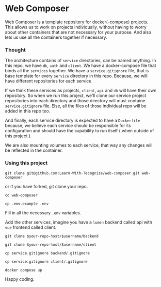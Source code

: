# Web Composer

Web Composer is a template repository for docker(-compose) projects. This allows us to work on projects individually, without having to worry about other containers that are not necessary
for your purpose. And also lets us use all the containers together if necessary.

### Thought

The architecture contains of `service` directories, can be named anything. In this repo, we have `db`, `auth` and `client`. 
We have a docker-compose file that binds all the `services` together. 
We have a `service.gitignore` file, that is base template for every `service` directory in this repo. Because, we will have different repositories for each service. 

If we think these services as projects, `client`, `api` and `db` will have their own repository. So when we run this project, we'll clone our service project 
repositories into each directory and those directory will must containe `service.gitignore` file. Else, all the files of those individual repo will be added in this repo too.  

And finally, each service directory is expected to have a `Dockerfile` because, we believe each service should be responsible for its configuration and should have the 
capability to run itself ( when outside of this project ).

We are also mounting volumes to each service, that way any changes will be reflected in the container. 

### Using this project

```
git clone git@github.com:Learn-With-Tecognize/web-composer.git web-composer
```

or if you have forked, git clone your repo.

```
cd web-composer
```

```
cp .env.example .env
```

Fill in all the necessary `.env` variables.

Add the other services, imagine you have a `lumen` backend called api with `vue` frontend called client.


```
git clone $your-repo-host/$username/backend
```
```
git clone $your-repo-host/$username/client
```


```
cp service.gitignore backend/.gitignore
```
```
cp service.gitignore client/.gitignore
```

```
docker compose up
```

Happy coding.